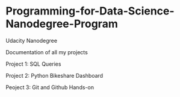# Programming-for-Data-Science-Nanodegree-Program
Udacity Nanodegree

Documentation of all my projects

Project 1:
	SQL Queries

Project 2:
	Python Bikeshare Dashboard

Peoject 3:
	Git and Github Hands-on